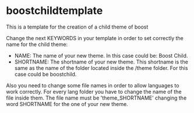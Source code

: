 # boostchildtemplate
This is a template for the creation of a child theme of boost

Change the next KEYWORDS in your template in order to set correctly the name for the child theme:
* NAME: The name of your new theme. In this case could be: Boost Child.
* SHORTNAME: The shortname of your new theme. 
This shortname is the same as the name of the folder located inside the /theme folder. 
For this case could be boostchild.

Also you need to change some file names in order to allow languages to work correctly.
For every lang folder you have to change the name of the file inside them. The file name must be 'theme_SHORTNAME' 
changing the word SHORTNAME for the one of your new theme.